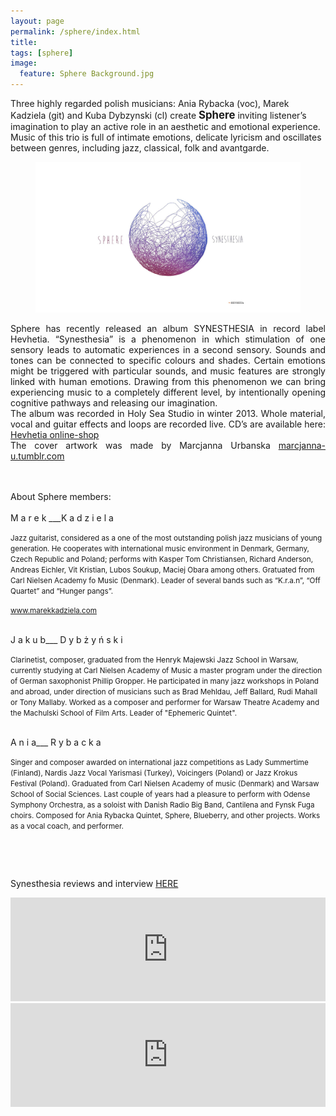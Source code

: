 ```yaml
---
layout: page
permalink: /sphere/index.html
title:
tags: [sphere]
image:
  feature: Sphere Background.jpg
---
```


Three highly regarded polish musicians: Ania Rybacka (voc), Marek Kadziela (git) and Kuba Dybzynski (cl) create <big><b>Sphere</b></big> inviting listener’s imagination to play an active role in an aesthetic and emotional experience. Music of this trio is full of intimate emotions, delicate lyricism and oscillates between genres, including jazz, classical, folk and avantgarde. 


<figure>
    <img src="/images/Sphere okladka.jpg"></a>
</figure>
<p align="justify">
Sphere has recently released an album SYNESTHESIA in record label Hevhetia.
“Synesthesia” is a phenomenon in which stimulation of one sensory leads to automatic experiences in a second sensory. Sounds and tones can be connected to specific colours and shades. Certain emotions might be triggered with particular sounds, and music features are strongly linked with human emotions. Drawing from this phenomenon we can bring experiencing music to a completely different level, by intentionally opening cognitive pathways and releasing our imagination.
<br>
The album was recorded in Holy Sea Studio in winter 2013. Whole material, vocal and guitar effects and loops are recorded live. CD’s are available here:
<a href="http://www.hevhetia.com/Hevhetia/portal/ViewItem.xhtml?id=3408">Hevhetia online-shop</a><br>
The cover artwork was made by Marcjanna Urbanska  <a href="http://marcjanna-u.tumblr.com">marcjanna-u.tumblr.com</a><br>
<br><br>





About Sphere members:
<br><br>
M a r e k ___K a d z i e l a<br>

<small>Jazz guitarist, considered as a one of the most outstanding polish jazz musicians of young generation.
He cooperates with international music environment in Denmark, Germany, Czech Republic and Poland; performs with Kasper Tom Christiansen, Richard Anderson, Andreas Eichler, Vit Kristian, Lubos Soukup, Maciej Obara among others.
Gratuated from Carl Nielsen Academy fo Music (Denmark). Leader of several bands such as “K.r.a.n”, “Off Quartet” and “Hunger pangs”.<br>

<a href="http://www.marekkadziela.com">www.marekkadziela.com</a></small><br><br>


J a k u b___ D y b ż y ń s k i<br>

<small>Clarinetist, composer, graduated from the Henryk Majewski Jazz School in Warsaw, currently studying at Carl Nielsen Academy of Music a master program under the direction of German saxophonist Phillip Gropper. He participated in many jazz workshops in Poland and abroad, under direction of musicians such as Brad Mehldau, Jeff Ballard, Rudi Mahall or Tony Mallaby. Worked as a composer and performer for Warsaw Theatre Academy and the Machulski School of Film Arts. Leader of "Ephemeric Quintet".</small><br><br>


A n i a___ R y b a c k a<br>

<small>Singer and composer awarded on international jazz competitions as Lady Summertime (Finland), Nardis Jazz Vocal Yarismasi (Turkey), Voicingers (Poland) or Jazz Krokus Festival (Poland). Graduated from Carl Nielsen Academy of music (Denmark) and Warsaw School of Social Sciences. Last couple of years had a pleasure to perform with Odense Symphony Orchestra, as a soloist with Danish Radio Big Band, Cantilena and Fynsk Fuga choirs. Composed for Ania Rybacka Quintet, Sphere, Blueberry, and other projects. Works as a vocal coach, and performer. </small></p><br>

<br>

Synesthesia reviews and interview <a href="http://aniarybacka.com/articles/synesthesia-release">HERE</a><br>

<iframe width="100%" height="166" scrolling="no" frameborder="no" src="https://w.soundcloud.com/player/?url=https%3A//api.soundcloud.com/tracks/186980439&amp;color=4e91d3&amp;auto_play=true&amp;hide_related=false&amp;show_comments=true&amp;show_user=true&amp;show_reposts=false"></iframe>

<iframe width="100%" height="166" scrolling="no" frameborder="no" src="https://w.soundcloud.com/player/?url=https%3A//api.soundcloud.com/tracks/124621781&amp;color=0066cc&amp;auto_play=false&amp;hide_related=false&amp;show_comments=true&amp;show_user=true&amp;show_reposts=false"></iframe>

